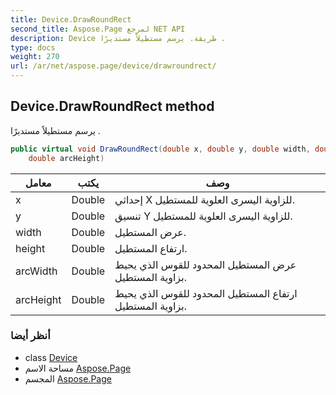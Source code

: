 ```yaml
---
title: Device.DrawRoundRect
second_title: Aspose.Page لمرجع NET API
description: Device طريقة. يرسم مستطيلاً مستديرًا .
type: docs
weight: 270
url: /ar/net/aspose.page/device/drawroundrect/
---
```

## Device.DrawRoundRect method

يرسم مستطيلاً مستديرًا .

```csharp
public virtual void DrawRoundRect(double x, double y, double width, double height, double arcWidth, 
    double arcHeight)
```

| معامل | يكتب | وصف |
| --- | --- | --- |
| x | Double | إحداثي X للزاوية اليسرى العلوية للمستطيل. |
| y | Double | تنسيق Y للزاوية اليسرى العلوية للمستطيل. |
| width | Double | عرض المستطيل. |
| height | Double | ارتفاع المستطيل. |
| arcWidth | Double | عرض المستطيل المحدود للقوس الذي يحيط بزاوية المستطيل. |
| arcHeight | Double | ارتفاع المستطيل المحدود للقوس الذي يحيط بزاوية المستطيل. |

### أنظر أيضا

* class [Device](../)
* مساحة الاسم [Aspose.Page](../../device/)
* المجسم [Aspose.Page](../../../)



